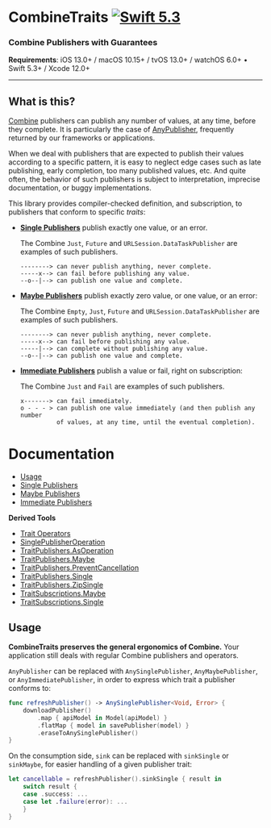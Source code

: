 CombineTraits [![Swift 5.3](https://img.shields.io/badge/swift-5.3-orange.svg?style=flat)](https://developer.apple.com/swift/)
=============

### Combine Publishers with Guarantees

**Requirements**: iOS 13.0+ / macOS 10.15+ / tvOS 13.0+ / watchOS 6.0+ &bull; Swift 5.3+ / Xcode 12.0+

---

## What is this?

[Combine] publishers can publish any number of values, at any time, before they complete. It is particularly the case of [AnyPublisher], frequently returned by our frameworks or applications.

When we deal with publishers that are expected to publish their values according to a specific pattern, it is easy to neglect edge cases such as late publishing, early completion, too many published values, etc. And quite often, the behavior of such publishers is subject to interpretation, imprecise documentation, or buggy implementations.

This library provides compiler-checked definition, and subscription, to publishers that conform to specific *traits*:
        
- **[Single Publishers]** publish exactly one value, or an error.
    
    The Combine `Just`, `Future` and `URLSession.DataTaskPublisher` are examples of such publishers.
    
    ```
    --------> can never publish anything, never complete.
    -----x--> can fail before publishing any value.
    --o--|--> can publish one value and complete.
    ```
    
- **[Maybe Publishers]** publish exactly zero value, or one value, or an error:
    
    The Combine `Empty`, `Just`, `Future` and `URLSession.DataTaskPublisher` are examples of such publishers.
    
    ```
    --------> can never publish anything, never complete.
    -----x--> can fail before publishing any value.
    -----|--> can complete without publishing any value.
    --o--|--> can publish one value and complete.
    ```
    
- **[Immediate Publishers]** publish a value or fail, right on subscription:
    
    The Combine `Just` and `Fail` are examples of such publishers.
    
    ```
    x-------> can fail immediately.
    o - - - > can publish one value immediately (and then publish any number
              of values, at any time, until the eventual completion).
    ```

# Documentation

- [Usage]
- [Single Publishers]
- [Maybe Publishers]
- [Immediate Publishers]

**Derived Tools**

- [Trait Operators]
- [SinglePublisherOperation]
- [TraitPublishers.AsOperation]
- [TraitPublishers.Maybe]
- [TraitPublishers.PreventCancellation]
- [TraitPublishers.Single]
- [TraitPublishers.ZipSingle]
- [TraitSubscriptions.Maybe]
- [TraitSubscriptions.Single]

## Usage

**CombineTraits preserves the general ergonomics of Combine.** Your application still deals with regular Combine publishers and operators.

`AnyPublisher` can be replaced with `AnySinglePublisher`, `AnyMaybePublisher`, or `AnyImmediatePublisher`, in order to express which trait a publisher conforms to:
    
```swift
func refreshPublisher() -> AnySinglePublisher<Void, Error> {
    downloadPublisher()
        .map { apiModel in Model(apiModel) }
        .flatMap { model in savePublisher(model) }
        .eraseToAnySinglePublisher()
}
```

On the consumption side, `sink` can be replaced with `sinkSingle` or `sinkMaybe`, for easier handling of a given publisher trait:
    
```swift
let cancellable = refreshPublisher().sinkSingle { result in
    switch result {
    case .success: ...
    case let .failure(error): ...
    }
}
```

[AnyPublisher]: https://developer.apple.com/documentation/combine/anypublisher
[Combine]: https://developer.apple.com/documentation/combine
[Release Notes]: CHANGELOG.md
[Usage]: #usage
[Single Publishers]: Documentation/SinglePublisher.md
[Maybe Publishers]: Documentation/MaybePublisher.md
[Immediate Publishers]: Documentation/ImmediatePublisher.md
[Trait Operators]: Documentation/Operators.md
[SinglePublisherOperation]: Documentation/SinglePublisherOperation.md
[TraitPublishers.AsOperation]: Documentation/TraitPublishers-AsOperation.md
[TraitPublishers.Maybe]: Documentation/TraitPublishers-Maybe.md
[TraitPublishers.PreventCancellation]: Documentation/TraitPublishers-PreventCancellation.md
[TraitPublishers.Single]: Documentation/TraitPublishers-Single.md
[TraitPublishers.ZipSingle]: Documentation/TraitPublishers-ZipSingle.md
[TraitSubscriptions.Maybe]: Documentation/TraitSubscriptions-Maybe.md
[TraitSubscriptions.Single]: Documentation/TraitSubscriptions-Single.md
